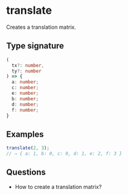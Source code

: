 # translate

Creates a translation matrix.

## Type signature

<!-- prettier-ignore-start -->
```typescript
(
  tx?: number,
  ty?: number
) => {
  a: number;
  c: number;
  e: number;
  b: number;
  d: number;
  f: number;
}
```
<!-- prettier-ignore-end -->

## Examples

<!-- prettier-ignore-start -->
```javascript
translate(2, 3);
// ⇒ { a: 1, b: 0, c: 0, d: 1, e: 2, f: 3 }
```
<!-- prettier-ignore-end -->

## Questions

- How to create a translation matrix?
